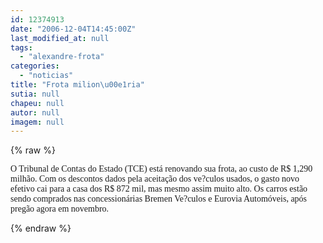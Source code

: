 ```yaml
---
id: 12374913
date: "2006-12-04T14:45:00Z"
last_modified_at: null
tags:
  - "alexandre-frota"
categories:
  - "noticias"
title: "Frota milion\u00e1ria"
sutia: null
chapeu: null
autor: null
imagem: null
---
```

{% raw %}
<p><FONT face=Verdana></p>
<p><P>O Tribunal de Contas do Estado (TCE) está renovando sua frota, ao custo de R$ 1,290 milhão. Com os descontos dados pela aceitação dos ve?culos usados, o gasto novo efetivo cai para a casa dos R$ 872 mil, mas mesmo assim muito alto. Os carros estão sendo comprados nas concessionárias Bremen Ve?culos e Eurovia Automóveis, após pregão agora em novembro.</P></FONT> </p>
{% endraw %}